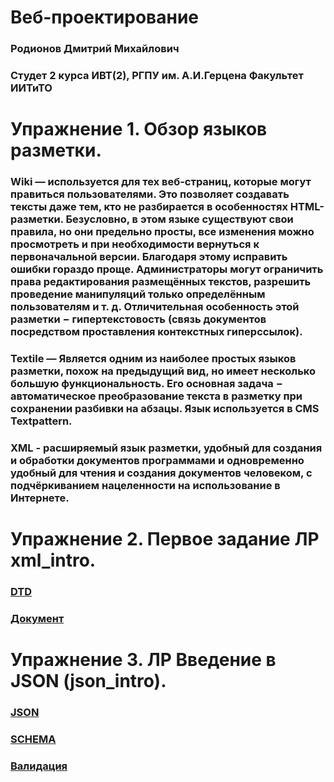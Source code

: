 # Веб-проектирование

### Родионов Дмитрий Михайлович
### Студет 2 курса ИВТ(2), РГПУ им. А.И.Герцена Факультет ИИТиТО

# Упражнение 1. Обзор языков разметки.

### **Wiki** — используется для тех веб-страниц, которые могут правиться пользователями. Это позволяет создавать тексты даже тем, кто не разбирается в особенностях HTML-разметки. Безусловно, в этом языке существуют свои правила, но они предельно просты, все изменения можно просмотреть и при необходимости вернуться к первоначальной версии. Благодаря этому исправить ошибки гораздо проще. Администраторы могут ограничить права редактирования размещённых текстов, разрешить проведение манипуляций только определённым пользователям и т. д. Отличительная особенность этой разметки − гипертекстовость (связь документов посредством проставления контекстных гиперссылок).

### **Textile** — Является одним из наиболее простых языков разметки, похож на предыдущий вид, но имеет несколько большую функциональность. Его основная задача − автоматическое преобразование текста в разметку при сохранении разбивки на абзацы. Язык используется в CMS Textpattern.

### **XML** - расширяемый язык разметки, удобный для создания и обработки документов программами и одновременно удобный для чтения и создания документов человеком, с подчёркиванием нацеленности на использование в Интернете.

# Упражнение 2. Первое задание ЛР xml_intro.  
### [DTD](https://kodaktor.ru/j/dtd_b670f)
### [Документ](https://kodaktor.ru/x/b2fa00e)

# Упражнение 3. ЛР Введение в JSON (json_intro).  
### [JSON](https://kodaktor.ru/j/newjson_b7bf0)  
### [SCHEMA](https://kodaktor.ru/j/57cdab0)  
### [Валидация](https://www.jsonschemavalidator.net/s/0G5n37Wp)
